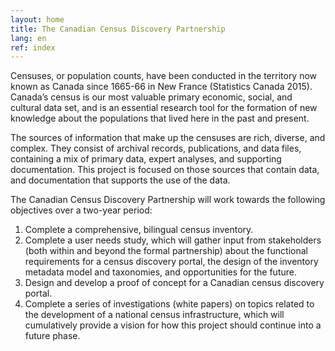 ```yaml
---
layout: home
title: The Canadian Census Discovery Partnership
lang: en
ref: index
---
```

Censuses, or population counts, have been conducted in the territory now known as Canada since 1665-66 in New France (Statistics Canada 2015). Canada’s census is our most valuable primary economic, social, and cultural data set, and is an essential research tool for the formation of new knowledge about the populations that lived here in the past and present.

The sources of information that make up the censuses are rich, diverse, and complex. They consist of archival records, publications, and data files, containing a mix of primary data, expert analyses, and supporting documentation. This project is focused on those sources that contain data, and documentation that supports the use of the data.

The Canadian Census Discovery Partnership will work towards the following objectives over a two-year period:
1. Complete a comprehensive, bilingual census inventory.
2. Complete a user needs study, which will gather input from stakeholders (both within and beyond the formal partnership) about the functional requirements for a census discovery portal, the design of the inventory metadata model and taxonomies, and opportunities for the future.
3. Design and develop a proof of concept for a Canadian census discovery portal.
4. Complete a series of investigations (white papers) on topics related to the development of a national census infrastructure, which will cumulatively provide a vision for how this project should continue into a future phase.
